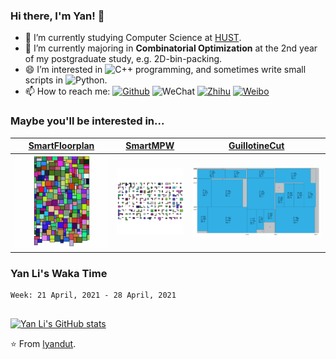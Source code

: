 ### Hi there, I'm Yan! 👋



- 🔭 I’m currently studying Computer Science at [HUST](https://www.hust.edu.cn/).
- 🌱 I’m currently majoring in **Combinatorial Optimization** at the 2nd year of my postgraduate study, e.g. 2D-bin-packing.
- 😄 I’m interested in ![C++](https://img.shields.io/badge/C++-00599C?style=flat-square&logo=C&logoColor=white) programming, and sometimes write small scripts in ![Python](https://img.shields.io/badge/Python-3776AB?style=flat-square&logo=Python&logoColor=white).
- 📫 How to reach me: [![Github](https://img.shields.io/badge/lyandut.github.io-181717?style=flat-square&logo=Github&logoColor=white)](https://lyandut.github.io) ![WeChat](https://img.shields.io/badge/@lyandut96-07C160?style=flat-square&logo=WeChat&logoColor=white) [![Zhihu](https://img.shields.io/badge/@回廊识路-0084FF?style=flat-square&logo=Zhihu&logoColor=white)](https://www.zhihu.com/people/li-yan-44-55-45) [![Weibo](https://img.shields.io/badge/@回廊识路-E6162D?style=flat-square&logo=Sina-Weibo&logoColor=white)](https://weibo.com/5657204877)



### Maybe you'll be interested in...

| [SmartFloorplan](https://github.com/lyandut/SmartVLSI) | [SmartMPW](https://github.com/lyandut/SmartMPW) | [GuillotineCut](https://github.com/zjl9959/GuillotineCut) |
| :----------------------------------------------------: | :---------------------------------------------: | :-------------------------------------------------------: |
|           ![floorplan](assets/floorplan.gif)           |             ![mpw](assets/mpw.gif)              |        ![guillotinecut](assets/guillotinecut.png)         |



### Yan Li's Waka Time

<!--START_SECTION:waka-->
```text
Week: 21 April, 2021 - 28 April, 2021


```
<!--END_SECTION:waka-->



[![Yan Li's GitHub stats](https://github-readme-stats.vercel.app/api?username=lyandut&hide=contribs&count_private=true&show_icons=true&theme=radical)](https://github.com/anuraghazra/github-readme-stats)



⭐️ From [lyandut](https://github.com/lyandut).
